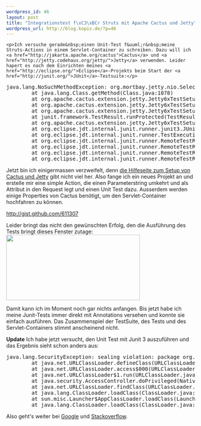 ```yaml
--- 
wordpress_id: 46
layout: post
title: "Integrationstest f\xC3\xBCr Struts mit Apache Cactus und Jetty"
wordpress_url: http://blog.kopis.de/?p=46
---
```


    <p>Ich versuche gerade&nbsp;einen Unit-Test f&uuml;r&nbsp;meine Struts-Actions in einem Servlet-Container zu schreiben. Dazu will ich <a href="http://jakarta.apache.org/cactus">Cactus</a> und <a href="http://jetty.codehaus.org/jetty/">Jetty</a> verwenden. Leider hapert es nach dem Einrichten meines <a href="http://eclipse.org/">Eclipse</a>-Projekts beim Start der <a href="http://junit.org/">JUnit</a>-Testsuite:</p>
<div class="CodeRay">
  <div class="code"><pre>java.lang.NoSuchMethodException: org.mortbay.jetty.nio.SelectChannelConnector.setPort(java.lang.String)
        at java.lang.Class.getMethod(Class.java:1078)
        at org.apache.cactus.extension.jetty.Jetty6xTestSetup.createServer(Jetty6xTestSetup.java:374)
        at org.apache.cactus.extension.jetty.Jetty6xTestSetup.setUp(Jetty6xTestSetup.java:210)
        at org.apache.cactus.extension.jetty.Jetty6xTestSetup$1.protect(Jetty6xTestSetup.java:166)
        at junit.framework.TestResult.runProtected(TestResult.java:124)
        at org.apache.cactus.extension.jetty.Jetty6xTestSetup.run(Jetty6xTestSetup.java:175)
        at org.eclipse.jdt.internal.junit.runner.junit3.JUnit3TestReference.run(JUnit3TestReference.java:130)
        at org.eclipse.jdt.internal.junit.runner.TestExecution.run(TestExecution.java:38)
        at org.eclipse.jdt.internal.junit.runner.RemoteTestRunner.runTests(RemoteTestRunner.java:460)
        at org.eclipse.jdt.internal.junit.runner.RemoteTestRunner.runTests(RemoteTestRunner.java:673)
        at org.eclipse.jdt.internal.junit.runner.RemoteTestRunner.run(RemoteTestRunner.java:386)
        at org.eclipse.jdt.internal.junit.runner.RemoteTestRunner.main(RemoteTestRunner.java:196)</pre></div>
</div>

<p>Jetzt bin ich einigermassen verzweifelt, denn <a href="http://jakarta.apache.org/cactus/integration/integration_jetty.html">die Hilfeseite zum Setup von Cactus und Jetty</a> gibt nicht viel her. Also fange ich ein neues Projekt an und erstelle mir eine simple Action, die einen Parameterstring umkehrt und als Attribut in den Request legt und einen Unit Test dazu. Ausserdem werden einige Properties von Cactus ben&ouml;tigt, um den Servlet-Container hochfahren zu k&ouml;nnen.</p>
<p><p><a href="http://gist.github.com/611307">http://gist.github.com/611307</a></p></p>
<p>Leider bringt das nicht den gew&uuml;nschten Erfolg, den die Ausf&uuml;hrung des Tests bringt dieses Fenster zutage:<img src="http://blog.kopis.de/wp-content/uploads/2010/10/SS-2010-10-05_12.05.42.png.scaled500-300x147.png" width="357" height="175"/>
</p>
<p>Damit kann ich im Moment noch gar nichts anfangen. Bis jetzt habe ich meine Junit-Tests immer direkt mit Annotations versehen und konnte sie einfach ausf&uuml;hren. Das Zusammenspiel der TestSuite, des Tests und des Servlet-Containers stimmt anscheinend nicht.</p>
<p><strong>Update</strong> Ich habe jetzt versucht, den Unit Test mit Junit 3 auszuf&uuml;hren und das Ergebnis sieht schon anders aus:</p>
<div class="CodeRay">
  <div class="code"><pre>java.lang.SecurityException: sealing violation: package org.mortbay.jetty is sealed
        at java.net.URLClassLoader.defineClass(URLClassLoader.java:234)
        at java.net.URLClassLoader.access$000(URLClassLoader.java:58)
        at java.net.URLClassLoader$1.run(URLClassLoader.java:197)
        at java.security.AccessController.doPrivileged(Native Method)
        at java.net.URLClassLoader.findClass(URLClassLoader.java:190)
        at java.lang.ClassLoader.loadClass(ClassLoader.java:307)
        at sun.misc.Launcher$AppClassLoader.loadClass(Launcher.java:301)
        at java.lang.ClassLoader.loadClass(ClassLoader.java:248) </pre></div>
</div>

<p>Also geht's weiter bei <a href="http://www.google.de/search?q=SecurityException:+sealing+violation+cactus+jetty">Google</a> und <a href="http://stackoverflow.com/">Stackoverflow</a>.</p>
  
